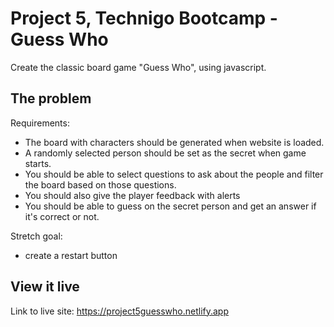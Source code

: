 # Project 5, Technigo Bootcamp - Guess Who 

Create the classic board game "Guess Who", using javascript. 

## The problem

Requirements: 
- The board with characters should be generated when website is loaded.
- A randomly selected person should be set as the secret when game starts.
- You should be able to select questions to ask about the people and filter the board based on those questions.
- You should also give the player feedback with alerts
- You should be able to guess on the secret person and get an answer if it's correct or not.

Stretch goal: 
- create a restart button 



## View it live

Link to live site: https://project5guesswho.netlify.app
